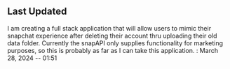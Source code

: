 ## Last Updated

I am creating a full stack application that will allow users to mimic their snapchat experience after deleting their account thru uploading their old data folder. Currently the snapAPI only supplies functionality for marketing purposes, so this is probably as far as I can take this application. : March 28, 2024 -- 01:51
